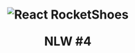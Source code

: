 <h1 align="center">
    <img alt="React RocketShoes" src="https://raw.githubusercontent.com/master/backend/src/assets/nlw.png" />
    <br>
    <p>NLW #4</p>
</h1>